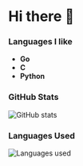 # Hi there 👋

### Languages I like
* **Go**
* **C**
* **Python**

### GitHub Stats
![GitHub stats](https://github-readme-stats.vercel.app/api?username=glblduh&show_icons=true&theme=radical&hide_border=true)

### Languages Used
![Languages used](https://github-readme-stats.vercel.app/api/top-langs?username=glblduh&show_icons=true&theme=radical&hide_border=true)
